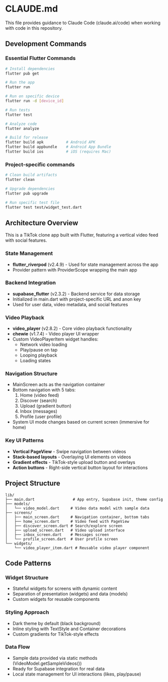 # CLAUDE.md

This file provides guidance to Claude Code (claude.ai/code) when working with code in this repository.

## Development Commands

### Essential Flutter Commands
```bash
# Install dependencies
flutter pub get

# Run the app
flutter run

# Run on specific device
flutter run -d [device_id]

# Run tests
flutter test

# Analyze code
flutter analyze

# Build for release
flutter build apk          # Android APK
flutter build appbundle    # Android App Bundle
flutter build ios          # iOS (requires Mac)
```

### Project-specific commands
```bash
# Clean build artifacts
flutter clean

# Upgrade dependencies
flutter pub upgrade

# Run specific test file
flutter test test/widget_test.dart
```

## Architecture Overview

This is a TikTok clone app built with Flutter, featuring a vertical video feed with social features.

### State Management
- **flutter_riverpod** (v2.4.9) - Used for state management across the app
- Provider pattern with ProviderScope wrapping the main app

### Backend Integration  
- **supabase_flutter** (v2.3.2) - Backend service for data storage
- Initialized in main.dart with project-specific URL and anon key
- Used for user data, video metadata, and social features

### Video Playback
- **video_player** (v2.8.2) - Core video playback functionality
- **chewie** (v1.7.4) - Video player UI wrapper
- Custom VideoPlayerItem widget handles:
  - Network video loading
  - Play/pause on tap
  - Looping playback
  - Loading states

### Navigation Structure
- MainScreen acts as the navigation container
- Bottom navigation with 5 tabs:
  1. Home (video feed)
  2. Discover (search)
  3. Upload (gradient button)
  4. Inbox (messages)
  5. Profile (user profile)
- System UI mode changes based on current screen (immersive for home)

### Key UI Patterns
- **Vertical PageView** - Swipe navigation between videos
- **Stack-based layouts** - Overlaying UI elements on videos
- **Gradient effects** - TikTok-style upload button and overlays
- **Action buttons** - Right-side vertical button layout for interactions

## Project Structure

```
lib/
├── main.dart                 # App entry, Supabase init, theme config
├── models/
│   └── video_model.dart     # Video data model with sample data
├── screens/
│   ├── main_screen.dart     # Navigation container, bottom tabs
│   ├── home_screen.dart     # Video feed with PageView
│   ├── discover_screen.dart # Search/explore screen
│   ├── upload_screen.dart   # Video upload interface  
│   ├── inbox_screen.dart    # Messages screen
│   └── profile_screen.dart  # User profile screen
└── widgets/
    └── video_player_item.dart # Reusable video player component
```

## Code Patterns

### Widget Structure
- Stateful widgets for screens with dynamic content
- Separation of presentation (widgets) and data (models)
- Custom widgets for reusable components

### Styling Approach
- Dark theme by default (black background)
- Inline styling with TextStyle and Container decorations
- Custom gradients for TikTok-style effects

### Data Flow
- Sample data provided via static methods (VideoModel.getSampleVideos())
- Ready for Supabase integration for real data
- Local state management for UI interactions (likes, play/pause)